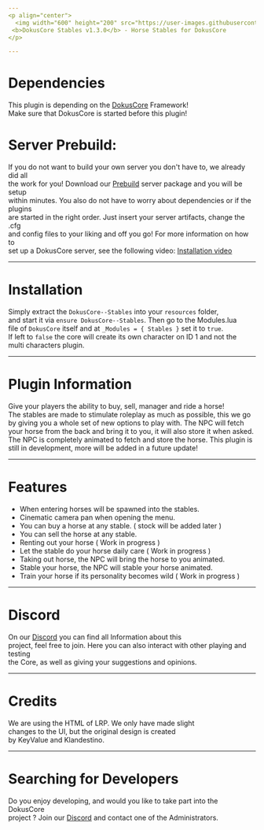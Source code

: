 ```yaml
---
<p align="center">
  <img width="600" height="200" src="https://user-images.githubusercontent.com/49053928/111937011-2e9b8080-8ac7-11eb-914a-a0d94380d611.gif"><br>
 <b>DokusCore Stables v1.3.0</b> - Horse Stables for DokusCore
</p>

---
```

# Dependencies
This plugin is depending on the [DokusCore](https://github.com/dokucore) Framework!<br>
Make sure that DokusCore is started before this plugin!

# Server Prebuild:
If you do not want to build your own server you don't have to, we already did all   <br>
the work for you! Download our [Prebuild](https://github.com/DokusCore/Server-Prebuild) server package and you will be setup  <br>
within minutes. You also do not have to worry about dependencies or if the plugins <br>
are started in the right order. Just insert your server artifacts, change the .cfg <br>
and config files to your liking and off you go! For more information on how to <br>
set up a DokusCore server, see the following video: [Installation video](https://www.youtube.com/watch?v=NlJFFRzWvDE) <br>

---
# Installation
Simply extract the `DokusCore--Stables` into your `resources` folder, <br>
and start it via `ensure DokusCore--Stables`. Then go to the Modules.lua <br>
file of `DokusCore` itself and at `_Modules = { Stables }` set it to `true`. <br>
If left to `false` the core will create its own character on ID 1 and not the <br>
multi characters plugin.

---
# Plugin Information
Give your players the ability to buy, sell, manager and ride a horse! <br>
The stables are made to stimulate roleplay as much as possible, this
we go by giving you a whole set of new options to play with. The NPC
will fetch your horse from the back and bring it to you, it will also
store it when asked. The NPC is completely animated to fetch and store
the horse. This plugin is still in development, more will be added in
a future update!

---
# Features
- When entering horses will be spawned into the stables.
- Cinematic camera pan when opening the menu.
- You can buy a horse at any stable. ( stock will be added later )
- You can sell the horse at any stable.
- Renting out your horse ( Work in progress )
- Let the stable do your horse daily care ( Work in progress )
- Taking out horse, the NPC will bring the horse to you animated.
- Stable your horse, the NPC will stable your horse animated.
- Train your horse if its personality becomes wild ( Work in progress )

---
# Discord
On our [Discord](https://discord.io/dokuscore) you can find all Information about this <br>
project, feel free to join. Here you can also interact with other playing and testing<br>
the Core, as well as giving your suggestions and opinions.

---
# Credits
We are using the HTML of LRP. We only have made slight <br>
changes to the UI, but the original design is created  <br>
by KeyValue and Klandestino.

---
# Searching for Developers
Do you enjoy developing, and would you like to take part into the DokusCore<br>
project ? Join our [Discord](https://discord.io/dokuscore) and contact one of the Administrators.
